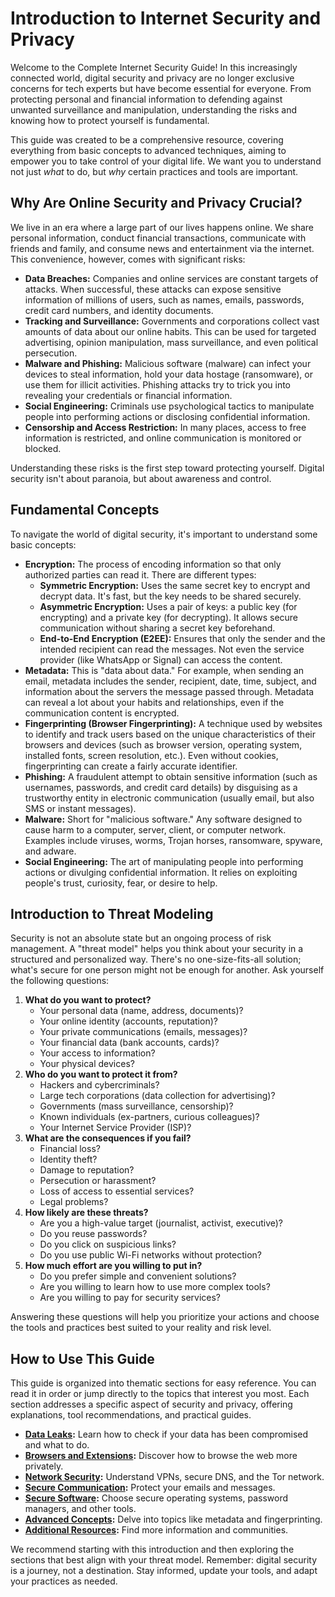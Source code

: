 # Introduction to Internet Security and Privacy

Welcome to the Complete Internet Security Guide! In this increasingly connected world, digital security and privacy are no longer exclusive concerns for tech experts but have become essential for everyone. From protecting personal and financial information to defending against unwanted surveillance and manipulation, understanding the risks and knowing how to protect yourself is fundamental.

This guide was created to be a comprehensive resource, covering everything from basic concepts to advanced techniques, aiming to empower you to take control of your digital life. We want you to understand not just *what* to do, but *why* certain practices and tools are important.

## Why Are Online Security and Privacy Crucial?

We live in an era where a large part of our lives happens online. We share personal information, conduct financial transactions, communicate with friends and family, and consume news and entertainment via the internet. This convenience, however, comes with significant risks:

*   **Data Breaches:** Companies and online services are constant targets of attacks. When successful, these attacks can expose sensitive information of millions of users, such as names, emails, passwords, credit card numbers, and identity documents.
*   **Tracking and Surveillance:** Governments and corporations collect vast amounts of data about our online habits. This can be used for targeted advertising, opinion manipulation, mass surveillance, and even political persecution.
*   **Malware and Phishing:** Malicious software (malware) can infect your devices to steal information, hold your data hostage (ransomware), or use them for illicit activities. Phishing attacks try to trick you into revealing your credentials or financial information.
*   **Social Engineering:** Criminals use psychological tactics to manipulate people into performing actions or disclosing confidential information.
*   **Censorship and Access Restriction:** In many places, access to free information is restricted, and online communication is monitored or blocked.

Understanding these risks is the first step toward protecting yourself. Digital security isn't about paranoia, but about awareness and control.

## Fundamental Concepts

To navigate the world of digital security, it's important to understand some basic concepts:

*   **Encryption:** The process of encoding information so that only authorized parties can read it. There are different types:
    *   **Symmetric Encryption:** Uses the same secret key to encrypt and decrypt data. It's fast, but the key needs to be shared securely.
    *   **Asymmetric Encryption:** Uses a pair of keys: a public key (for encrypting) and a private key (for decrypting). It allows secure communication without sharing a secret key beforehand.
    *   **End-to-End Encryption (E2EE):** Ensures that only the sender and the intended recipient can read the messages. Not even the service provider (like WhatsApp or Signal) can access the content.
*   **Metadata:** This is "data about data." For example, when sending an email, metadata includes the sender, recipient, date, time, subject, and information about the servers the message passed through. Metadata can reveal a lot about your habits and relationships, even if the communication content is encrypted.
*   **Fingerprinting (Browser Fingerprinting):** A technique used by websites to identify and track users based on the unique characteristics of their browsers and devices (such as browser version, operating system, installed fonts, screen resolution, etc.). Even without cookies, fingerprinting can create a fairly accurate identifier.
*   **Phishing:** A fraudulent attempt to obtain sensitive information (such as usernames, passwords, and credit card details) by disguising as a trustworthy entity in electronic communication (usually email, but also SMS or instant messages).
*   **Malware:** Short for "malicious software." Any software designed to cause harm to a computer, server, client, or computer network. Examples include viruses, worms, Trojan horses, ransomware, spyware, and adware.
*   **Social Engineering:** The art of manipulating people into performing actions or divulging confidential information. It relies on exploiting people's trust, curiosity, fear, or desire to help.

## Introduction to Threat Modeling

Security is not an absolute state but an ongoing process of risk management. A "threat model" helps you think about your security in a structured and personalized way. There's no one-size-fits-all solution; what's secure for one person might not be enough for another. Ask yourself the following questions:

1.  **What do you want to protect?**
    *   Your personal data (name, address, documents)?
    *   Your online identity (accounts, reputation)?
    *   Your private communications (emails, messages)?
    *   Your financial data (bank accounts, cards)?
    *   Your access to information?
    *   Your physical devices?
2.  **Who do you want to protect it from?**
    *   Hackers and cybercriminals?
    *   Large tech corporations (data collection for advertising)?
    *   Governments (mass surveillance, censorship)?
    *   Known individuals (ex-partners, curious colleagues)?
    *   Your Internet Service Provider (ISP)?
3.  **What are the consequences if you fail?**
    *   Financial loss?
    *   Identity theft?
    *   Damage to reputation?
    *   Persecution or harassment?
    *   Loss of access to essential services?
    *   Legal problems?
4.  **How likely are these threats?**
    *   Are you a high-value target (journalist, activist, executive)?
    *   Do you reuse passwords?
    *   Do you click on suspicious links?
    *   Do you use public Wi-Fi networks without protection?
5.  **How much effort are you willing to put in?**
    *   Do you prefer simple and convenient solutions?
    *   Are you willing to learn how to use more complex tools?
    *   Are you willing to pay for security services?

Answering these questions will help you prioritize your actions and choose the tools and practices best suited to your reality and risk level.

## How to Use This Guide

This guide is organized into thematic sections for easy reference. You can read it in order or jump directly to the topics that interest you most. Each section addresses a specific aspect of security and privacy, offering explanations, tool recommendations, and practical guides.

*   **[Data Leaks](data_leaks.md):** Learn how to check if your data has been compromised and what to do.
*   **[Browsers and Extensions](browsers.md):** Discover how to browse the web more privately.
*   **[Network Security](network.md):** Understand VPNs, secure DNS, and the Tor network.
*   **[Secure Communication](communication.md):** Protect your emails and messages.
*   **[Secure Software](software.md):** Choose secure operating systems, password managers, and other tools.
*   **[Advanced Concepts](advanced_concepts.md):** Delve into topics like metadata and fingerprinting.
*   **[Additional Resources](resources.md):** Find more information and communities.

We recommend starting with this introduction and then exploring the sections that best align with your threat model. Remember: digital security is a journey, not a destination. Stay informed, update your tools, and adapt your practices as needed.

